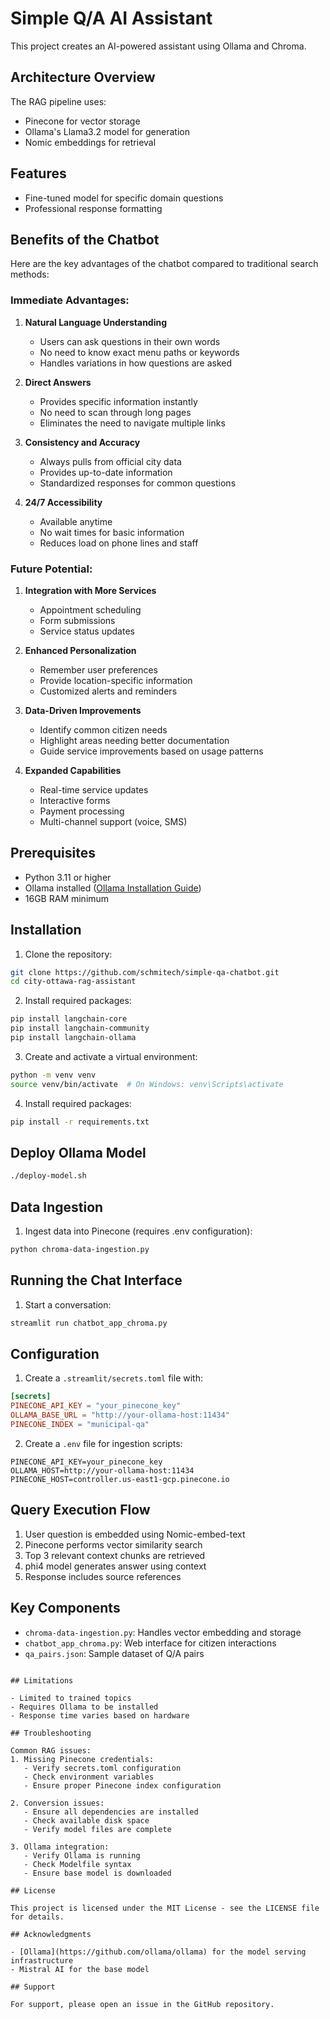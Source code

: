 # Simple Q/A  AI Assistant

This project creates an AI-powered assistant using Ollama and Chroma.

## Architecture Overview

The RAG pipeline uses:

- Pinecone for vector storage
- Ollama's Llama3.2 model for generation
- Nomic embeddings for retrieval

## Features

- Fine-tuned model for specific domain questions
- Professional response formatting

## Benefits of the Chatbot

Here are the key advantages of the chatbot compared to traditional search methods:

### Immediate Advantages:
1. **Natural Language Understanding**
   - Users can ask questions in their own words
   - No need to know exact menu paths or keywords
   - Handles variations in how questions are asked

2. **Direct Answers**
   - Provides specific information instantly
   - No need to scan through long pages
   - Eliminates the need to navigate multiple links

3. **Consistency and Accuracy**
   - Always pulls from official city data
   - Provides up-to-date information
   - Standardized responses for common questions

4. **24/7 Accessibility**
   - Available anytime
   - No wait times for basic information
   - Reduces load on phone lines and staff


### Future Potential:
1. **Integration with More Services**
   - Appointment scheduling
   - Form submissions
   - Service status updates

2. **Enhanced Personalization**
   - Remember user preferences
   - Provide location-specific information
   - Customized alerts and reminders

3. **Data-Driven Improvements**
   - Identify common citizen needs
   - Highlight areas needing better documentation
   - Guide service improvements based on usage patterns

4. **Expanded Capabilities**
   - Real-time service updates
   - Interactive forms
   - Payment processing
   - Multi-channel support (voice, SMS)

## Prerequisites

- Python 3.11 or higher
- Ollama installed ([Ollama Installation Guide](https://github.com/ollama/ollama))
- 16GB RAM minimum

## Installation

1. Clone the repository:
```bash
git clone https://github.com/schmitech/simple-qa-chatbot.git
cd city-ottawa-rag-assistant
```

2. Install required packages:
```bash
pip install langchain-core
pip install langchain-community
pip install langchain-ollama
```

3. Create and activate a virtual environment:
```bash
python -m venv venv
source venv/bin/activate  # On Windows: venv\Scripts\activate
```

4. Install required packages:
```bash
pip install -r requirements.txt
```

## Deploy Ollama Model

```bash
./deploy-model.sh
```

## Data Ingestion

1. Ingest data into Pinecone (requires .env configuration):
```bash
python chroma-data-ingestion.py
```

## Running the Chat Interface

1. Start a conversation:
```bash
streamlit run chatbot_app_chroma.py
```

## Configuration

1. Create a `.streamlit/secrets.toml` file with:
```toml
[secrets]
PINECONE_API_KEY = "your_pinecone_key"
OLLAMA_BASE_URL = "http://your-ollama-host:11434"
PINECONE_INDEX = "municipal-qa"
```

2. Create a `.env` file for ingestion scripts:
```env
PINECONE_API_KEY=your_pinecone_key
OLLAMA_HOST=http://your-ollama-host:11434
PINECONE_HOST=controller.us-east1-gcp.pinecone.io
```

## Query Execution Flow
1. User question is embedded using Nomic-embed-text
2. Pinecone performs vector similarity search
3. Top 3 relevant context chunks are retrieved
4. phi4 model generates answer using context
5. Response includes source references

## Key Components
- `chroma-data-ingestion.py`: Handles vector embedding and storage
- `chatbot_app_chroma.py`: Web interface for citizen interactions
- `qa_pairs.json`: Sample dataset of Q/A pairs
```

## Limitations

- Limited to trained topics
- Requires Ollama to be installed
- Response time varies based on hardware

## Troubleshooting

Common RAG issues:
1. Missing Pinecone credentials:
   - Verify secrets.toml configuration
   - Check environment variables
   - Ensure proper Pinecone index configuration

2. Conversion issues:
   - Ensure all dependencies are installed
   - Check available disk space
   - Verify model files are complete

3. Ollama integration:
   - Verify Ollama is running
   - Check Modelfile syntax
   - Ensure base model is downloaded

## License

This project is licensed under the MIT License - see the LICENSE file for details.

## Acknowledgments

- [Ollama](https://github.com/ollama/ollama) for the model serving infrastructure
- Mistral AI for the base model

## Support

For support, please open an issue in the GitHub repository.